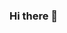 ### Hi there 👋
<!-- ![Cover image](https://media-exp1.licdn.com/dms/image/C4E16AQEa9-f1xKz7tw/profile-displaybackgroundimage-shrink_350_1400/0/1637095428593?e=1643241600&v=beta&t=Qxs_2dV3VzbRHl3YzKtnJ6XJhFOtAlI2XqbUNisWn90) -->

<!--
**joyreacher/joyreacher** is a ✨ _special_ ✨ repository because its `README.md` (this file) appears on your GitHub profile.

Here are some ideas to get you started:

- 🔭 I’m currently working on ...
- 🌱 I’m currently learning ...
- 👯 I’m looking to collaborate on ...
- 🤔 I’m looking for help with ...
- 💬 Ask me about ...
- 📫 How to reach me: ...
- 😄 Pronouns: ...
- ⚡ Fun fact: ...
-->
